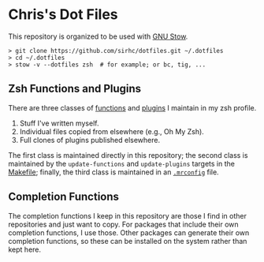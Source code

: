 # Chris's Dot Files

This repository is organized to be used with [GNU Stow](https://www.gnu.org/software/stow/).

```
> git clone https://github.com/sirhc/dotfiles.git ~/.dotfiles
> cd ~/.dotfiles
> stow -v --dotfiles zsh  # for example; or bc, tig, ...
```

## Zsh Functions and Plugins

There are three classes of [functions](zsh/dot-zshrc.d/functions) and
[plugins](zsh/dot-zshrc.d/plugins) I maintain in my zsh profile.

1. Stuff I've written myself.
2. Individual files copied from elsewhere (e.g., Oh My Zsh).
3. Full clones of plugins published elsewhere.

The first class is maintained directly in this repository; the second class is
maintained by the `update-functions` and `update-plugins` targets in the
[Makefile](Makefile); finally, the third class is maintained in an
[`.mrconfig`](.mrconfig) file.

## Completion Functions

The completion functions I keep in this repository are those I find in other
repositories and just want to copy. For packages that include their own
completion functions, I use those. Other packages can generate their own
completion functions, so these can be installed on the system rather than kept
here.
